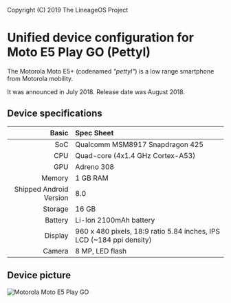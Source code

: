 Copyright (C) 2019 The LineageOS Project

Unified device configuration for Moto E5 Play GO (Pettyl)
==================================================

The Motorola Moto E5+ (codenamed _"pettyl"_) is a low range smartphone from Motorola mobility.

It was announced in July 2018. Release date was August 2018.

## Device specifications

Basic   | Spec Sheet
-------:|:-------------------------
SoC     | Qualcomm MSM8917 Snapdragon 425
CPU     | Quad-core (4x1.4 GHz Cortex-A53)
GPU     | Adreno 308
Memory  | 1 GB RAM
Shipped Android Version | 8.0
Storage | 16 GB
Battery | Li-Ion 2100mAh battery
Display | 960 x 480 pixels, 18:9 ratio 5.84 inches, IPS LCD (~184 ppi density)
Camera  | 8 MP, LED flash

## Device picture

![Motorola Moto E5 Play GO](https://cdn2.gsmarena.com/vv/pics/motorola/motorola-moto-e5-play-android-go-edition-2.jpg "Moto E5 Play GO")
